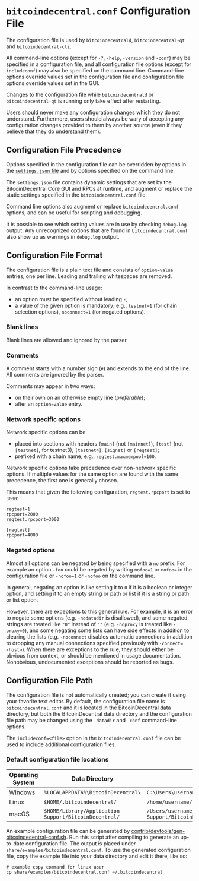 # `bitcoindecentral.conf` Configuration File

The configuration file is used by `bitcoindecentrald`, `bitcoindecentral-qt` and `bitcoindecentral-cli`.

All command-line options (except for `-?`, `-help`, `-version` and `-conf`) may be specified in a configuration file, and all configuration file options (except for `includeconf`) may also be specified on the command line. Command-line options override values set in the configuration file and configuration file options override values set in the GUI.

Changes to the configuration file while `bitcoindecentrald` or `bitcoindecentral-qt` is running only take effect after restarting.

Users should never make any configuration changes which they do not understand. Furthermore, users should always be wary of accepting any configuration changes provided to them by another source (even if they believe that they do understand them).

## Configuration File Precedence

Options specified in the configuration file can be overridden by options in the [`settings.json` file](files.md) and by options specified on the command line.

The `settings.json` file contains dynamic settings that are set by the BitcoinDecentral Core GUI and RPCs at runtime, and augment or replace the static settings specified in the `bitcoindecentral.conf` file.

Command line options also augment or replace `bitcoindecentral.conf` options, and can be useful for scripting and debugging.

It is possible to see which setting values are in use by checking `debug.log` output. Any unrecognized options that are found in `bitcoindecentral.conf` also show up as warnings in `debug.log` output.

## Configuration File Format

The configuration file is a plain text file and consists of `option=value` entries, one per line. Leading and trailing whitespaces are removed.

In contrast to the command-line usage:
- an option must be specified without leading `-`;
- a value of the given option is mandatory; e.g., `testnet=1` (for chain selection options), `noconnect=1` (for negated options).

### Blank lines

Blank lines are allowed and ignored by the parser.

### Comments

A comment starts with a number sign (`#`) and extends to the end of the line. All comments are ignored by the parser.

Comments may appear in two ways:
- on their own on an otherwise empty line (_preferable_);
- after an `option=value` entry.

### Network specific options

Network specific options can be:
- placed into sections with headers `[main]` (not `[mainnet]`), `[test]` (not `[testnet]`, for testnet3), `[testnet4]`, `[signet]` or `[regtest]`;
- prefixed with a chain name; e.g., `regtest.maxmempool=100`.

Network specific options take precedence over non-network specific options.
If multiple values for the same option are found with the same precedence, the
first one is generally chosen.

This means that given the following configuration, `regtest.rpcport` is set to `3000`:

```
regtest=1
rpcport=2000
regtest.rpcport=3000

[regtest]
rpcport=4000
```

### Negated options

Almost all options can be negated by being specified with a `no` prefix. For example an option `-foo` could be negated by writing `nofoo=1` or `nofoo=` in the configuration file or `-nofoo=1` or `-nofoo` on the command line.

In general, negating an option is like setting it to `0` if it is a boolean or integer option, and setting it to an empty string or path or list if it is a string or path or list option.

However, there are exceptions to this general rule. For example, it is an error to negate some options (e.g. `-nodatadir` is disallowed), and some negated strings are treated like `"0"` instead of `""` (e.g. `-noproxy` is treated like `-proxy=0`), and some negating some lists can have side effects in addition to clearing the lists (e.g. `-noconnect` disables automatic connections in addition to dropping any manual connections specified previously with `-connect=<host>`). When there are exceptions to the rule, they should either be obvious from context, or should be mentioned in usage documentation. Nonobvious, undocumented exceptions should be reported as bugs.

## Configuration File Path

The configuration file is not automatically created; you can create it using your favorite text editor. By default, the configuration file name is `bitcoindecentral.conf` and it is located in the BitcoinDecentral data directory, but both the BitcoinDecentral data directory and the configuration file path may be changed using the `-datadir` and `-conf` command-line options.

The `includeconf=<file>` option in the `bitcoindecentral.conf` file can be used to include additional configuration files.

### Default configuration file locations

Operating System | Data Directory | Example Path
-- | -- | --
Windows | `%LOCALAPPDATA%\BitcoinDecentral\` | `C:\Users\username\AppData\Local\BitcoinDecentral\bitcoindecentral.conf`
Linux | `$HOME/.bitcoindecentral/` | `/home/username/.bitcoindecentral/bitcoindecentral.conf`
macOS | `$HOME/Library/Application Support/BitcoinDecentral/` | `/Users/username/Library/Application Support/BitcoinDecentral/bitcoindecentral.conf`

An example configuration file can be generated by [contrib/devtools/gen-bitcoindecentral-conf.sh](../contrib/devtools/gen-bitcoindecentral-conf.sh).
Run this script after compiling to generate an up-to-date configuration file.
The output is placed under `share/examples/bitcoindecentral.conf`.
To use the generated configuration file, copy the example file into your data directory and edit it there, like so:

```
# example copy command for linux user
cp share/examples/bitcoindecentral.conf ~/.bitcoindecentral
```
